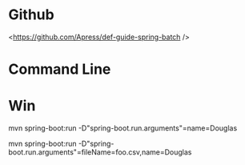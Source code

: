 

# Github
<https://github.com/Apress/def-guide-spring-batch />

# Command Line
# Win
mvn spring-boot:run -D"spring-boot.run.arguments"=name=Douglas

mvn spring-boot:run -D"spring-boot.run.arguments"=fileName=foo.csv,name=Douglas